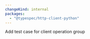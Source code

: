 ```yaml
---
changeKind: internal
packages:
  - "@typespec/http-client-python"
---
```


Add test case for client operation group